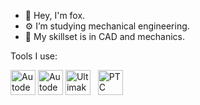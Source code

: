 - 🦊 Hey, I'm fox. 
- ⚙️ I’m studying mechanical engineering. 
- 🌱 My skillset is in CAD and mechanics.

Tools I use: <p>
<img src="https://upload.wikimedia.org/wikipedia/en/e/ec/AutoCAD_2018_icon.png" width="40" height="40" alt="Autodesk AutoCAD"> <img src="https://www.logolynx.com/images/logolynx/4c/4c80cb2cf950982fa380199b20d17bb8.png" width="40" height="40" alt="Autodesk Inventor"> <img src="https://user-images.githubusercontent.com/94206521/141606881-9e1f60ba-3407-4e49-9eb6-407e31e454e8.png" width="40" height="40" alt="Ultimaker Cura"> &nbsp; <img src="https://github.com/almandinefox/images/blob/main/crop?raw=true" width="40" height="40" alt="PTC Creo">


<!---
almandinefox/almandinefox is a ✨ special ✨ repository because its `README.md` (this file) appears on your GitHub profile.
You can click the Preview link to take a look at your changes.
--->

